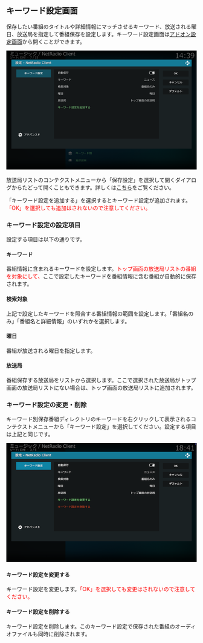 
## キーワード設定画面

保存したい番組のタイトルや詳細情報にマッチさせるキーワード、放送される曜日、放送局を指定して番組保存を設定します。キーワード設定画面は[アドオン設定画面](./200_アドオン設定画面.md#一般)から開くことができます。

![キーワード設定画面](images/2_アドオン設定画面/一般/キーワード設定.png)

放送局リストのコンテクストメニューから「保存設定」を選択して開くダイアログからたどって開くこともできます。詳しくは[こちら](./903_放送局リストから番組保存.md)をご覧ください。

「キーワード設定を追加する」を選択するとキーワード設定が追加されます。<span style="color:red;">「OK」を選択しても追加はされないので注意してください。</span>

### キーワード設定の設定項目

設定する項目は以下の通りです。

#### キーワード

番組情報に含まれるキーワードを設定します。<span style="color:red;">トップ画面の放送局リストの番組を対象にして、</span>ここで設定したキーワードを番組情報に含む番組が自動的に保存されます。

#### 検索対象

上記で設定したキーワードを照合する番組情報の範囲を設定します。「番組名のみ」「番組名と詳細情報」のいずれかを選択します。

#### 曜日

番組が放送される曜日を指定します。

#### 放送局

番組保存する放送局をリストから選択します。ここで選択された放送局がトップ画面の放送局リストにない場合は、トップ画面の放送局リストに追加されます。

### キーワード設定の変更・削除

キーワード別保存番組ディレクトリのキーワードを右クリックして表示されるコンテクストメニューから「キーワード設定」を選択してください。設定する項目は上記と同じです。

![キーワード設定](images/1_トップ画面/2_保存番組ディレクトリ/1_キーワード別/キーワード設定/キーワード設定.png)

#### キーワード設定を変更する

キーワード設定を変更します。<span style="color:red;">「OK」を選択しても変更はされないので注意してください。</span>

#### キーワード設定を削除する

キーワード設定を削除します。このキーワード設定で保存された番組のオーディオファイルも同時に削除されます。

